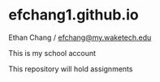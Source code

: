 # efchang1.github.io

Ethan Chang / efchang@my.waketech.edu

This is my school account

This repository will hold assignments